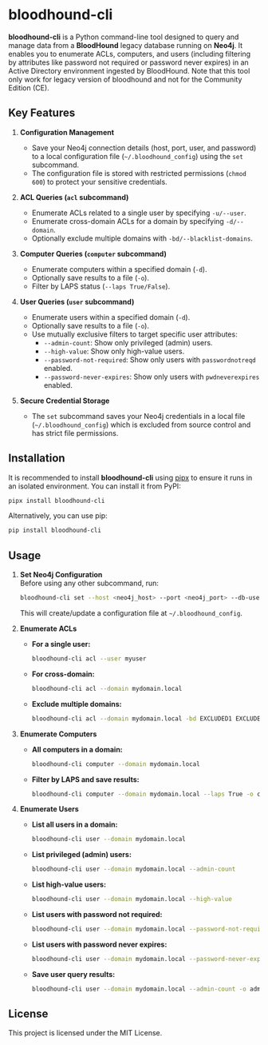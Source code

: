 # bloodhound-cli

**bloodhound-cli** is a Python command-line tool designed to query and manage data from a **BloodHound** legacy database running on **Neo4j**. It enables you to enumerate ACLs, computers, and users (including filtering by attributes like password not required or password never expires) in an Active Directory environment ingested by BloodHound. Note that this tool only work for legacy version of bloodhound and not for the Community Edition (CE).

## Key Features

1. **Configuration Management**
    
    - Save your Neo4j connection details (host, port, user, and password) to a local configuration file (`~/.bloodhound_config`) using the `set` subcommand.
    - The configuration file is stored with restricted permissions (`chmod 600`) to protect your sensitive credentials.
2. **ACL Queries (`acl` subcommand)**
    
    - Enumerate ACLs related to a single user by specifying `-u/--user`.
    - Enumerate cross-domain ACLs for a domain by specifying `-d/--domain`.
    - Optionally exclude multiple domains with `-bd/--blacklist-domains`.
3. **Computer Queries (`computer` subcommand)**
    
    - Enumerate computers within a specified domain (`-d`).
    - Optionally save results to a file (`-o`).
    - Filter by LAPS status (`--laps True/False`).
4. **User Queries (`user` subcommand)**

    - Enumerate users within a specified domain (`-d`).
    - Optionally save results to a file (`-o`).
    - Use mutually exclusive filters to target specific user attributes:
        - `--admin-count`: Show only privileged (admin) users.
        - `--high-value`: Show only high-value users.
        - `--password-not-required`: Show only users with `passwordnotreqd` enabled.
        - `--password-never-expires`: Show only users with `pwdneverexpires` enabled.
6. **Secure Credential Storage**

    - The `set` subcommand saves your Neo4j credentials in a local file (`~/.bloodhound_config`) which is excluded from source control and has strict file permissions.

## Installation

It is recommended to install **bloodhound-cli** using [pipx](https://github.com/pipxproject/pipx) to ensure it runs in an isolated environment. You can install it from PyPI:

```sh
pipx install bloodhound-cli
```

Alternatively, you can use pip:

```sh
pip install bloodhound-cli
```

## Usage

1. **Set Neo4j Configuration**  
    Before using any other subcommand, run:
    
    ```sh
    bloodhound-cli set --host <neo4j_host> --port <neo4j_port> --db-user <neo4j_user> --db-password <neo4j_password>
    ```
    
    This will create/update a configuration file at `~/.bloodhound_config`.
    
2. **Enumerate ACLs**
    
    - **For a single user:**
        
        ```sh
        bloodhound-cli acl --user myuser
        ```
        
    - **For cross-domain:**
        
        ```sh
        bloodhound-cli acl --domain mydomain.local
        ```
        
    - **Exclude multiple domains:**
        
        ```sh
        bloodhound-cli acl --domain mydomain.local -bd EXCLUDED1 EXCLUDED2
        ```
        
3. **Enumerate Computers**
    
    - **All computers in a domain:**
        
        ```sh
        bloodhound-cli computer --domain mydomain.local
        ```
        
    - **Filter by LAPS and save results:**
        
        ```sh
        bloodhound-cli computer --domain mydomain.local --laps True -o computers_with_laps.txt
        ```
        
4. **Enumerate Users**
    
    - **List all users in a domain:**
        
        ```sh
        bloodhound-cli user --domain mydomain.local
        ```
        
    - **List privileged (admin) users:**
        
        ```sh
        bloodhound-cli user --domain mydomain.local --admin-count
        ```
        
    - **List high-value users:**
        
        ```sh
        bloodhound-cli user --domain mydomain.local --high-value
        ```
        
    - **List users with password not required:**
        
        ```sh
        bloodhound-cli user --domain mydomain.local --password-not-required
        ```
        
    - **List users with password never expires:**
        
        ```sh
        bloodhound-cli user --domain mydomain.local --password-never-expires
        ```
        
    - **Save user query results:**
        
        ```sh
        bloodhound-cli user --domain mydomain.local --admin-count -o admin_users.txt
        ```

## License

This project is licensed under the MIT License.
